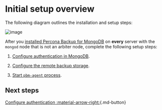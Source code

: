 # Initial setup overview

The following diagram outlines the installation and setup steps:

![image](../_images/setup.png)

After you [installed Percona Backup for MongoDB](../installation.md) on **every** server with the `mongod` node that is not an arbiter node, complete the following setup steps:

1. [Configure authentication in MongoDB](configure-authentication.md).

2. [Configure the remote backup storage](backup-storage.md).

3. [Start `pbm-agent` process](start-pbm-agent.md).

## Next steps

[Configure authentication :material-arrow-right:](configure-authentication.md){.md-button}
